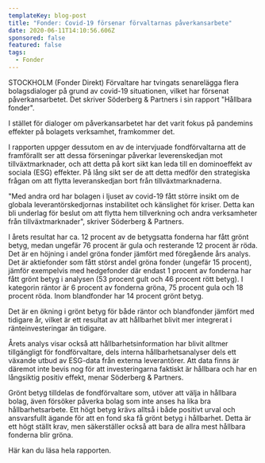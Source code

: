 ```yaml
---
templateKey: blog-post
title: "Fonder: Covid-19 försenar förvaltarnas påverkansarbete"
date: 2020-06-11T14:10:56.606Z
sponsored: false
featured: false
tags:
  - Fonder
---
```

STOCKHOLM (Fonder Direkt) Förvaltare har tvingats senarelägga flera bolagsdialoger på grund av covid-19 situationen, vilket har försenat påverkansarbetet. Det skriver Söderberg & Partners i sin rapport "Hållbara fonder".

I stället för dialoger om påverkansarbetet har det varit fokus på pandemins effekter på bolagets verksamhet, framkommer det.

I rapporten uppger dessutom en av de intervjuade fondförvaltarna att de framförallt ser att dessa förseningar påverkar leverenskedjan mot tillväxtmarknader, och att detta på kort sikt kan leda till en dominoeffekt av sociala (ESG) effekter. På lång sikt ser de att detta medför den strategiska frågan om att flytta leveranskedjan bort från tillväxtmarknaderna.

"Med andra ord har bolagen i ljuset av covid-19 fått större insikt om de globala leverantörskedjornas instabilitet och känslighet för kriser. Detta kan bli underlag för beslut om att flytta hem tillverkning och andra verksamheter från tillväxtmarknader", skriver Söderberg & Partners.

I årets resultat har ca. 12 procent av de betygsatta fonderna har fått grönt betyg, medan ungefär 76 procent är gula och resterande 12 procent är röda. Det är en höjning i andel gröna fonder jämfört med föregående års analys. Det är aktiefonder som fått störst andel gröna fonder (ungefär 15 procent), jämför exempelvis med hedgefonder där endast 1 procent av fonderna har fått grönt betyg i analysen (53 procent gult och 46 procent rött betyg). I kategorin räntor är 6 procent av fonderna gröna, 75 procent gula och 18 procent röda. Inom blandfonder har 14 procent grönt betyg.

Det är en ökning i grönt betyg för både räntor och blandfonder jämfört med tidigare år, vilket är ett resultat av att hållbarhet blivit mer integrerat i ränteinvesteringar än tidigare.

Årets analys visar också att hållbarhetsinformation har blivit alltmer tillgängligt för fondförvaltare, dels interna hållbarhetsanalyser dels ett växande utbud av ESG-data från externa leverantörer. Att data finns är däremot inte bevis nog för att investeringarna faktiskt är hållbara och har en långsiktig positiv effekt, menar Söderberg & Partners.

Grönt betyg tilldelas de fondförvaltare som, utöver att välja in hållbara bolag, även försöker påverka bolag som inte anses ha lika bra hållbarhetsarbete. Ett högt betyg krävs alltså i både positivt urval och ansvarsfullt ägande för att en fond ska få grönt betyg i hållbarhet. Detta är ett högt ställt krav, men säkerställer också att bara de allra mest hållbara fonderna blir gröna.

Här kan du läsa hela rapporten.